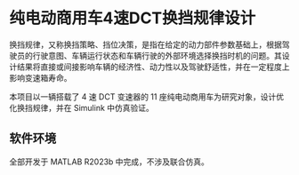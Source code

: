 # 纯电动商用车4速DCT换挡规律设计

换挡规律，又称换挡策略、挡位决策，是指在给定的动力部件参数基础上，根据驾驶员的行驶意图、车辆运行状态和车辆行驶的外部环境选择换挡时机的问题。其设计结果将直接或间接影响车辆的经济性、动力性以及驾驶舒适性，并在一定程度上影响变速箱寿命。

本项目以一辆搭载了 4 速 DCT 变速器的 11 座纯电动商用车为研究对象，设计优化换挡规律，并在 Simulink 中仿真验证。

## 软件环境

全部开发于 MATLAB R2023b 中完成，不涉及联合仿真。
